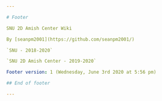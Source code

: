```yaml
---

# Footer

SNU 2D Amish Center Wiki

By [seanpm2001](https://github.com/seanpm2001/)

`SNU - 2018-2020`

`SNU 2D Amish Center - 2019-2020`

Footer version: 1 (Wednesday, June 3rd 2020 at 5:56 pm)

## End of footer

---
```


